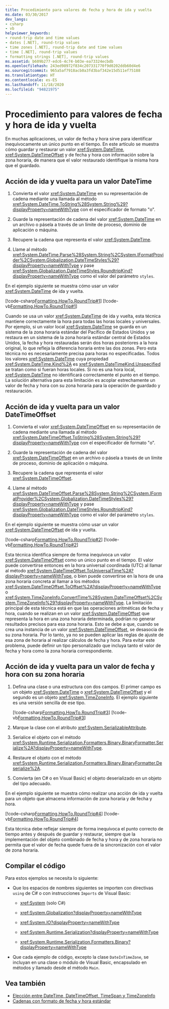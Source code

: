 ```yaml
---
title: Procedimiento para valores de fecha y hora de ida y vuelta
ms.date: 03/30/2017
dev_langs:
- csharp
- vb
helpviewer_keywords:
- round-trip date and time values
- dates [.NET], round-trip values
- time zones [.NET], round-trip date and time values
- time [.NET], round-trip values
- formatting strings [.NET], round-trip values
ms.assetid: b609b277-edc6-4c74-b03e-ea73324ecbdb
ms.openlocfilehash: 243ed98972f834c207331770f9d0202ddb60d4e6
ms.sourcegitcommit: 965a5af7918acb0a3fd3baf342e15d511ef75188
ms.translationtype: HT
ms.contentlocale: es-ES
ms.lasthandoff: 11/18/2020
ms.locfileid: "94821975"
---
```

# <a name="how-to-round-trip-date-and-time-values"></a>Procedimiento para valores de fecha y hora de ida y vuelta

En muchas aplicaciones, un valor de fecha y hora sirve para identificar inequívocamente un único punto en el tiempo. En este artículo se muestra cómo guardar y restaurar un valor <xref:System.DateTime>, <xref:System.DateTimeOffset> y de fecha y hora con información sobre la zona horaria, de manera que el valor restaurado identifique la misma hora que el guardado.

## <a name="round-trip-a-datetime-value"></a>Acción de ida y vuelta para un valor DateTime

1. Convierta el valor <xref:System.DateTime> en su representación de cadena mediante una llamada al método <xref:System.DateTime.ToString%28System.String%29?displayProperty=nameWithType> con el especificador de formato "o".

2. Guarde la representación de cadena del valor <xref:System.DateTime> en un archivo o pásela a través de un límite de proceso, dominio de aplicación o máquina.

3. Recupere la cadena que representa el valor <xref:System.DateTime>.

4. Llame al método <xref:System.DateTime.Parse%28System.String%2CSystem.IFormatProvider%2CSystem.Globalization.DateTimeStyles%29?displayProperty=nameWithType> y pase <xref:System.Globalization.DateTimeStyles.RoundtripKind?displayProperty=nameWithType> como el valor del parámetro `styles`.

En el ejemplo siguiente se muestra cómo usar un valor <xref:System.DateTime> de ida y vuelta.

[!code-csharp[Formatting.HowTo.RoundTrip#1](../../../samples/snippets/csharp/VS_Snippets_CLR/Formatting.HowTo.RoundTrip/cs/RoundTrip.cs#1)]
[!code-vb[Formatting.HowTo.RoundTrip#1](../../../samples/snippets/visualbasic/VS_Snippets_CLR/Formatting.HowTo.RoundTrip/vb/RoundTrip.vb#1)]

Cuando se usa un valor <xref:System.DateTime> de ida y vuelta, esta técnica mantiene correctamente la hora para todas las horas locales y universales. Por ejemplo, si un valor local <xref:System.DateTime> se guarda en un sistema de la zona horaria estándar del Pacífico de Estados Unidos y se restaura en un sistema de la zona horaria estándar central de Estados Unidos, la fecha y hora restauradas serán dos horas posteriores a la hora original, lo que refleja la diferencia horaria entre las dos zonas. Pero esta técnica no es necesariamente precisa para horas no especificadas. Todos los valores <xref:System.DateTime> cuya propiedad <xref:System.DateTime.Kind%2A> es <xref:System.DateTimeKind.Unspecified> se tratan como si fueran horas locales. Si no es una hora local, <xref:System.DateTime> no identificará correctamente el punto en el tiempo. La solución alternativa para esta limitación es acoplar estrechamente un valor de fecha y hora con su zona horaria para la operación de guardado y restauración.

## <a name="round-trip-a-datetimeoffset-value"></a>Acción de ida y vuelta para un valor DateTimeOffset

1. Convierta el valor <xref:System.DateTimeOffset> en su representación de cadena mediante una llamada al método <xref:System.DateTimeOffset.ToString%28System.String%29?displayProperty=nameWithType> con el especificador de formato "o".

2. Guarde la representación de cadena del valor <xref:System.DateTimeOffset> en un archivo o pásela a través de un límite de proceso, dominio de aplicación o máquina.

3. Recupere la cadena que representa el valor <xref:System.DateTimeOffset>.

4. Llame al método <xref:System.DateTimeOffset.Parse%28System.String%2CSystem.IFormatProvider%2CSystem.Globalization.DateTimeStyles%29?displayProperty=nameWithType> y pase <xref:System.Globalization.DateTimeStyles.RoundtripKind?displayProperty=nameWithType> como el valor del parámetro `styles`.

En el ejemplo siguiente se muestra cómo usar un valor <xref:System.DateTimeOffset> de ida y vuelta.

[!code-csharp[Formatting.HowTo.RoundTrip#2](../../../samples/snippets/csharp/VS_Snippets_CLR/Formatting.HowTo.RoundTrip/cs/RoundTrip.cs#2)]
[!code-vb[Formatting.HowTo.RoundTrip#2](../../../samples/snippets/visualbasic/VS_Snippets_CLR/Formatting.HowTo.RoundTrip/vb/RoundTrip.vb#2)]

Esta técnica identifica siempre de forma inequívoca un valor <xref:System.DateTimeOffset> como un único punto en el tiempo. El valor puede convertirse entonces en la hora universal coordinada (UTC) al llamar al método <xref:System.DateTimeOffset.ToUniversalTime%2A?displayProperty=nameWithType>, o bien puede convertirse en la hora de una zona horaria concreta al llamar a los métodos <xref:System.DateTimeOffset.ToOffset%2A?displayProperty=nameWithType> o <xref:System.TimeZoneInfo.ConvertTime%28System.DateTimeOffset%2CSystem.TimeZoneInfo%29?displayProperty=nameWithType>. La limitación principal de esta técnica está en que las operaciones aritméticas de fecha y hora, cuando se realizan en un valor <xref:System.DateTimeOffset> que representa la hora en una zona horaria determinada, podrían no generar resultados precisos para esa zona horaria. Esto se debe a que, cuando se crea una instancia de un valor <xref:System.DateTimeOffset>, se desasocia de su zona horaria. Por lo tanto, ya no se pueden aplicar las reglas de ajuste de esa zona de horaria al realizar cálculos de fecha y hora. Para evitar este problema, puede definir un tipo personalizado que incluya tanto el valor de fecha y hora como la zona horaria correspondiente.

## <a name="round-trip-a-date-and-time-value-with-its-time-zone"></a>Acción de ida y vuelta para un valor de fecha y hora con su zona horaria

1. Defina una clase o una estructura con dos campos. El primer campo es un objeto <xref:System.DateTime> o <xref:System.DateTimeOffset> y el segundo es un objeto <xref:System.TimeZoneInfo>. El ejemplo siguiente es una versión sencilla de ese tipo.

    [!code-csharp[Formatting.HowTo.RoundTrip#3](../../../samples/snippets/csharp/VS_Snippets_CLR/Formatting.HowTo.RoundTrip/cs/RoundTrip.cs#3)]
    [!code-vb[Formatting.HowTo.RoundTrip#3](../../../samples/snippets/visualbasic/VS_Snippets_CLR/Formatting.HowTo.RoundTrip/vb/RoundTrip.vb#3)]

2. Marque la clase con el atributo <xref:System.SerializableAttribute>.

3. Serialice el objeto con el método <xref:System.Runtime.Serialization.Formatters.Binary.BinaryFormatter.Serialize%2A?displayProperty=nameWithType>.

4. Restaure el objeto con el método <xref:System.Runtime.Serialization.Formatters.Binary.BinaryFormatter.Deserialize%2A>.

5. Convierta (en C# o en Visual Basic) el objeto deserializado en un objeto del tipo adecuado.

En el ejemplo siguiente se muestra cómo realizar una acción de ida y vuelta para un objeto que almacena información de zona horaria y de fecha y hora.

[!code-csharp[Formatting.HowTo.RoundTrip#4](../../../samples/snippets/csharp/VS_Snippets_CLR/Formatting.HowTo.RoundTrip/cs/RoundTrip.cs#4)]
[!code-vb[Formatting.HowTo.RoundTrip#4](../../../samples/snippets/visualbasic/VS_Snippets_CLR/Formatting.HowTo.RoundTrip/vb/RoundTrip.vb#4)]

Esta técnica debe reflejar siempre de forma inequívoca el punto correcto de tiempo antes y después de guardar y restaurar, siempre que la implementación del objeto combinado de fecha y hora y de zona horaria no permita que el valor de fecha quede fuera de la sincronización con el valor de zona horaria.

## <a name="compile-the-code"></a>Compilar el código

Para estos ejemplos se necesita lo siguiente:

- Que los espacios de nombres siguientes se importen con directivas `using` de C# o con instrucciones `Imports` de Visual Basic:

  - <xref:System> (solo C#)

  - <xref:System.Globalization?displayProperty=nameWithType>

  - <xref:System.IO?displayProperty=nameWithType>

  - <xref:System.Runtime.Serialization?displayProperty=nameWithType>

  - <xref:System.Runtime.Serialization.Formatters.Binary?displayProperty=nameWithType>

- Que cada ejemplo de código, excepto la clase `DateInTimeZone`, se incluyan en una clase o módulo de Visual Basic, encapsulado en métodos y llamado desde el método `Main`.

## <a name="see-also"></a>Vea también

- [Elección entre DateTime, DateTimeOffset, TimeSpan y TimeZoneInfo](../datetime/choosing-between-datetime.md)
- [Cadenas con formato de fecha y hora estándar](standard-date-and-time-format-strings.md)

